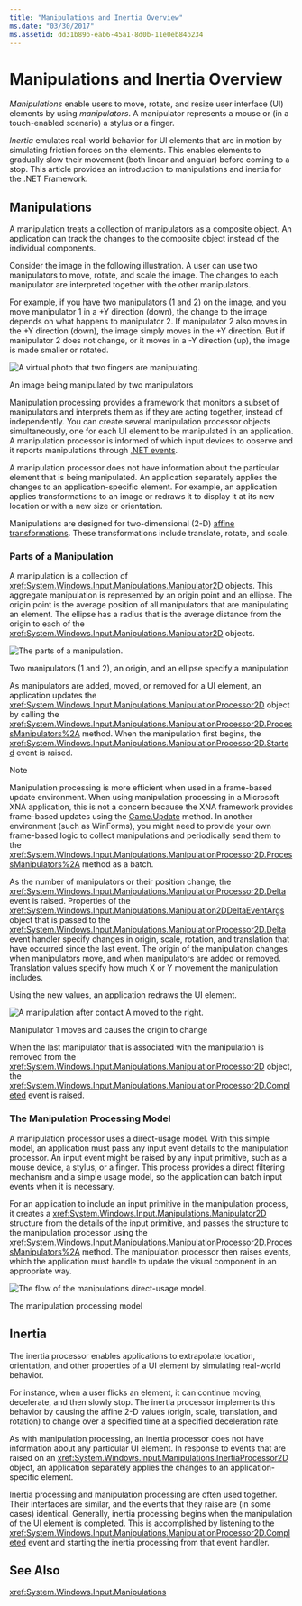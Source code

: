 ```yaml
---
title: "Manipulations and Inertia Overview"
ms.date: "03/30/2017"
ms.assetid: dd31b89b-eab6-45a1-8d0b-11e0eb84b234
---
```

# Manipulations and Inertia Overview
*Manipulations* enable users to move, rotate, and resize user interface (UI) elements by using *manipulators*. A manipulator represents a mouse or (in a touch-enabled scenario) a stylus or a finger.  
  
 *Inertia* emulates real-world behavior for UI elements that are in motion by simulating friction forces on the elements. This enables elements to gradually slow their movement (both linear and angular) before coming to a stop. This article provides an introduction to manipulations and inertia for the .NET Framework.  
  
## Manipulations  
 A manipulation treats a collection of manipulators as a composite object. An application can track the changes to the composite object instead of the individual components.  
  
 Consider the image in the following illustration. A user can use two manipulators to move, rotate, and scale the image. The changes to each manipulator are interpreted together with the other manipulators.  
  
 For example, if you have two manipulators (1 and 2) on the image, and you move manipulator 1 in a +Y direction (down), the change to the image depends on what happens to manipulator 2. If manipulator 2 also moves in the +Y direction (down), the image simply moves in the +Y direction. But if manipulator 2 does not change, or it moves in a -Y direction (up), the image is made smaller or rotated.  
  
 ![A virtual photo that two fingers are manipulating.](../../../docs/framework/common-client-technologies/media/manipulation-resize.png "Manipulation_Resize")  
  
 An image being manipulated by two manipulators  
  
 Manipulation processing provides a framework that monitors a subset of manipulators and interprets them as if they are acting together, instead of independently. You can create several manipulation processor objects simultaneously, one for each UI element to be manipulated in an application. A manipulation processor is informed of which input devices to observe and it reports manipulations through [.NET events](http://msdn.microsoft.com/library/17sde2xt.aspx).  
  
 A manipulation processor does not have information about the particular element that is being manipulated. An application separately applies the changes to an application-specific element. For example, an application applies transformations to an image or redraws it to display it at its new location or with a new size or orientation.  
  
 Manipulations are designed for two-dimensional (2-D) [affine transformations](http://msdn.microsoft.com/library/ms533810\(VS.85\).aspx). These transformations include translate, rotate, and scale.  
  
### Parts of a Manipulation  
 A manipulation is a collection of <xref:System.Windows.Input.Manipulations.Manipulator2D> objects. This aggregate manipulation is represented by an origin point and an ellipse. The origin point is the average position of all manipulators that are manipulating an element. The ellipse has a radius that is the average distance from the origin to each of the <xref:System.Windows.Input.Manipulations.Manipulator2D> objects.  
  
 ![The parts of a manipulation.](../../../docs/framework/common-client-technologies/media/manipulation-definition.png "Manipulation_Definition")  
  
 Two manipulators (1 and 2), an origin, and an ellipse specify a manipulation  
  
 As manipulators are added, moved, or removed for a UI element, an application updates the <xref:System.Windows.Input.Manipulations.ManipulationProcessor2D> object by calling the <xref:System.Windows.Input.Manipulations.ManipulationProcessor2D.ProcessManipulators%2A> method. When the manipulation first begins, the <xref:System.Windows.Input.Manipulations.ManipulationProcessor2D.Started> event is raised.  
  
> [!NOTE]
>  Manipulation processing is more efficient when used in a frame-based update environment. When using manipulation processing in a Microsoft XNA application, this is not a concern because the XNA framework provides frame-based updates using the [Game.Update](http://msdn.microsoft.com/library/microsoft.xna.framework.game.update.aspx) method. In another environment (such as WinForms), you might need to provide your own frame-based logic to collect manipulations and periodically send them to the <xref:System.Windows.Input.Manipulations.ManipulationProcessor2D.ProcessManipulators%2A> method as a batch.  
  
 As the number of manipulators or their position change, the <xref:System.Windows.Input.Manipulations.ManipulationProcessor2D.Delta> event is raised. Properties of the <xref:System.Windows.Input.Manipulations.Manipulation2DDeltaEventArgs> object that is passed to the <xref:System.Windows.Input.Manipulations.ManipulationProcessor2D.Delta> event handler specify changes in origin, scale, rotation, and translation that have occurred since the last event. The origin of the manipulation changes when manipulators move, and when manipulators are added or removed. Translation values specify how much X or Y movement the manipulation includes.  
  
 Using the new values, an application redraws the UI element.  
  
 ![A manipulation after contact A moved to the right.](../../../docs/framework/common-client-technologies/media/manipulation-changed.png "Manipulation_Changed")  
  
 Manipulator 1 moves and causes the origin to change  
  
 When the last manipulator that is associated with the manipulation is removed from the <xref:System.Windows.Input.Manipulations.ManipulationProcessor2D> object, the <xref:System.Windows.Input.Manipulations.ManipulationProcessor2D.Completed> event is raised.  
  
### The Manipulation Processing Model  
 A manipulation processor uses a direct-usage model. With this simple model, an application must pass any input event details to the manipulation processor. An input event might be raised by any input primitive, such as a mouse device, a stylus, or a finger. This process provides a direct filtering mechanism and a simple usage model, so the application can batch input events when it is necessary.  
  
 For an application to include an input primitive in the manipulation process, it creates a <xref:System.Windows.Input.Manipulations.Manipulator2D> structure from the details of the input primitive, and passes the structure to the manipulation processor using the <xref:System.Windows.Input.Manipulations.ManipulationProcessor2D.ProcessManipulators%2A> method. The manipulation processor then raises events, which the application must handle to update the visual component in an appropriate way.  
  
 ![The flow of the manipulations direct&#45;usage model.](../../../docs/framework/common-client-technologies/media/manipulation-flow.png "Manipulation_Flow")  
  
 The manipulation processing model  
  
## Inertia  
 The inertia processor enables applications to extrapolate location, orientation, and other properties of a UI element by simulating real-world behavior.  
  
 For instance, when a user flicks an element, it can continue moving, decelerate, and then slowly stop. The inertia processor implements this behavior by causing the affine 2-D values (origin, scale, translation, and rotation) to change over a specified time at a specified deceleration rate.  
  
 As with manipulation processing, an inertia processor does not have information about any particular UI element. In response to events that are raised on an <xref:System.Windows.Input.Manipulations.InertiaProcessor2D> object, an application separately applies the changes to an application-specific element.  
  
 Inertia processing and manipulation processing are often used together. Their interfaces are similar, and the events that they raise are (in some cases) identical. Generally, inertia processing begins when the manipulation of the UI element is completed. This is accomplished by listening to the <xref:System.Windows.Input.Manipulations.ManipulationProcessor2D.Completed> event and starting the inertia processing from that event handler.  
  
## See Also  
 <xref:System.Windows.Input.Manipulations>
